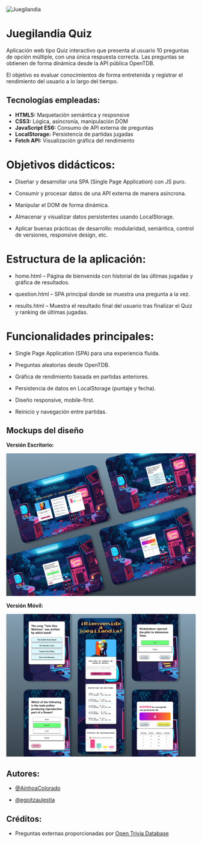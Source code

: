 ![Juegilandia](./images/juaguilandia.png)

# Juegilandia Quiz

Aplicación web tipo Quiz interactivo que presenta al usuario 10 preguntas de opción múltiple, con una única respuesta correcta. Las preguntas se obtienen de forma dinámica desde la API pública OpenTDB.

El objetivo es evaluar conocimientos de forma entretenida y registrar el rendimiento del usuario a lo largo del tiempo.

## Tecnologías empleadas:

- **HTML5:** Maquetación semántica y responsive
- **CSS3:** Lógica, asincronía, manipulación DOM
- **JavaScript ES6:** Consumo de API externa de preguntas
- **LocalStorage:** Persistencia de partidas jugadas
- **Fetch API:** Visualización gráfica del rendimiento

# Objetivos didácticos:

- Diseñar y desarrollar una SPA (Single Page Application) con JS puro.

- Consumir y procesar datos de una API externa de manera asíncrona.

- Manipular el DOM de forma dinámica.

- Almacenar y visualizar datos persistentes usando LocalStorage.

- Aplicar buenas prácticas de desarrollo: modularidad, semántica, control de versiones, responsive design, etc.

# Estructura de la aplicación:

- home.html – Página de bienvenida con historial de las últimas jugadas y gráfica de resultados.

- question.html – SPA principal donde se muestra una pregunta a la vez.

- results.html – Muestra el resultado final del usuario tras finalizar el Quiz y ranking de últimas jugadas.

# Funcionalidades principales:

- Single Page Application (SPA) para una experiencia fluida.

- Preguntas aleatorias desde OpenTDB.

- Gráfica de rendimiento basada en partidas anteriores.

- Persistencia de datos en LocalStorage (puntaje y fecha).

- Diseño responsive, mobile-first.

- Reinicio y navegación entre partidas.

## Mockups del diseño

**Versión Escritorio:**

![Versión Escritorio](./images/Mockup%20PC.png)

**Versión Móvil:**

![Versión Escritorio](./images/Mockup%20Movil.png)

## Autores:

- [@AinhoaColorado](https://github.com/AinhoaColorado)

- [@egoitzaulestia](https://github.com/egoitzaulestia)

## Créditos:

- Preguntas externas proporcionadas por [Open Trivia Database](https://opentdb.com/)
